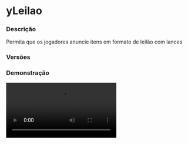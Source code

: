 # yLeilao
<secondary-label ref="management"/>

### Descrição
Permita que os jogadores anuncie itens em formato de leilão com lances

### Versões
<secondary-label ref="1.8"/>
<secondary-label ref="1.9"/>
<secondary-label ref="1.10"/>
<secondary-label ref="1.11"/>
<secondary-label ref="1.12"/>
<secondary-label ref="1.13"/>
<secondary-label ref="1.14"/>
<secondary-label ref="1.15"/>
<secondary-label ref="1.16"/>
<secondary-label ref="1.17"/>
<secondary-label ref="1.18"/>
<secondary-label ref="1.19"/>
<secondary-label ref="1.20"/>
<secondary-label ref="1.21"/>

### Demonstração
<video src="//www.youtube.com/watch?v=MD9POR-1iTc"/>


<chapter title="Comandos" id="commands" collapsible="true">
<code-block lang="plain text">/leilao&nbsp;- Abre o menu principal
/leilao setnpc&nbsp;- Setar o NPC
/leilao delnpc&nbsp;- Deletar o NPC
/leilao reload&nbsp;- Recarrega as configurações</code-block>
</chapter>

<chapter title="Permissões" id="permissions" collapsible="true">
<code-block lang="plain text">yleilao.use - Permissão para o /leilao
yleilao.announce - Permissão para enviar a mensagem de anúncio no chat ao leiloar
yleilao.auction_limit.[numero] - Permissão para ter um limite customizado de leilões simultâneos
yleilao.reload - Permissão para o /leilao reload</code-block>
</chapter>

## Configuração
<primary-label ref="config"/>
Confira os arquivos de configuração deste plugin e revise os detalhes para garantir uma implementação correta.

<chapter title="Arquivos de Configuração" collapsible="true">
<chapter title="Estrutura do diretório" collapsible="false">
<code-block lang="plain text" ignore-vars="true">
Estrutura do diretório:
└── yLeilao/
    ├── commands.yml
    ├── config.yml
    ├── data.yml
    ├── economies.yml
    ├── menus.yml
    └── messages.yml
</code-block>
</chapter>

<chapter title="commands.yml" collapsible="true">
<code-block lang="yaml" ignore-vars="true">
<![CDATA[
#     ___                                          _
#    / __\___  _ __ ___  _ __ ___   __ _ _ __   __| |___
#   / /  / _ \| '_ ` _ \| '_ ` _ \ / _` | '_ \ / _` / __|
#  / /__| (_) | | | | | | | | | | | (_| | | | | (_| \__ \
#  \____/\___/|_| |_| |_|_| |_| |_|\__,_|_| |_|\__,_|___/
#
# Lista de comandos do plugin.

# Utilize "comando|comando" para criar aliases.
# Por exemplo: "gm|gamemode"
# Você pode criar quantas aliases quiser.
commands:
  auction: 'auction|leilao'
]]>
</code-block>
</chapter>

<chapter title="config.yml" collapsible="true">
<code-block lang="yaml" ignore-vars="true">
<![CDATA[
#        _         _ _
#  _   _| |    ___(_) | __ _  ___
# | | | | |   / _ \ | |/ _` |/ _ \
# | |_| | |__|  __/ | | (_| | (_) |
#  \__, |_____\___|_|_|\__,_|\___/
#  |___/
#
# Modo de depuração para correção de problemas no plugin.
debug-mode: false

#      ___      _        _
#     /   \__ _| |_ __ _| |__   __ _ ___  ___
#    / /\ / _` | __/ _` | '_ \ / _` / __|/ _ \
#   / /_// (_| | || (_| | |_) | (_| \__ \  __/
#  /___,' \__,_|\__\__,_|_.__/ \__,_|___/\___|
#
# Configurações do banco de dados.

database:
  # Determina o tipo de banco de dados. Valores válidos: [SQLITE, MYSQL, HIKARI (recomendado)]
  storage-type: SQLITE

  # Dados para conexão ao banco de dados MYSQL.
  data:
    # Endereço de conexão do banco de dados. [EX: 127.0.0.1]
    host: localhost
    # Porta de conexão do banco de dados. [EX: 3306]
    port: 3306
    # Nome do banco de dados a ser conectado. [EX: minecraft]
    database: ''
    # Usuário de conexão. [EX: root]
    username: ''
    # Senha do usuário de conexão: [EX: 123]
    password: ''

# Delay para carregar os dados depois do login
# Necessário para usar em servidor de mina separado
# Recomendado: 20 ticks
login-delay: 20

# Ativar a troca do sistema de chat quando estiver no mohist
# compatível apenas com: UltimateChat, nChat e Legendchat
mohist-chat: false

# Sistemas gerais do plugin
general:
  # Tempo padrão para começar o leilão
  default-time: 1800
  # Quantia máxima de leilões simultâneos que o servidor pode ter
  # deixe 0 para ser infinito
  max-auctions: 10
  # Quantia máxima de leilões simultâneos que o jogador pode fazer
  # deixe 0 para ser infinito
  player-max-auctions: 1
  # Taxa que o leiloador irá pagar sobre o lance vencedor
  # em porcentagem
  auction-tax: 10.0
  # Tempo que irá acrescentar quando um lance maior que um já existente for computado
  # em segundos
  bid-sum-time: 30
  # Tempo mínimo para iniciar um leilão
  # em segundos
  min-time: 900
  # Tempo máximo para iniciar um leilão
  # em segundos
  max-time: 21600

# Sistema de blacklist
black-list:
  # Materiais que estarão na black-list
  materials: [ 'STONE', 'LOG:0' ]
  # NBTTags que estarão na black-list
  nbt-tags: []

# Sistema de whitelist
white-list:
  # Ativar a whitelist
  enabled: false
  # Materiais que estarão na white-list
  materials: [ 'LOG:1', 'TRIPWIRE_HOOK' ]

# Sistema de npc
npc:
  skin: 'Pitombaa'
  hologram:
    offset: 3.4
    hologram:
      - '&6&lLEILÃO'
      - '&7Faça o comércio rápido dos itens!'
      - '[item]EMERALD'
]]>
</code-block>
</chapter>

<chapter title="data.yml" collapsible="true">
<code-block lang="yaml" ignore-vars="true">
<![CDATA[
version: '1.0.0'
]]>
</code-block>
</chapter>

<chapter title="economies.yml" collapsible="true">
<code-block lang="yaml" ignore-vars="true">
<![CDATA[
#  _____                                  _
# | ____| ___  ___  _ __   ___  _ __ ___ (_) ___  ___
# |  _|  / __|/ _ \| '_ \ / _ \| '_ ` _ \| |/ _ \/ __|
# | |___| (__| (_) | | | | (_) | | | | | | |  __/\__ \
# |_____|\___|\___/|_| |_|\___/|_| |_| |_|_|\___||___/

# Providers disponíveis:
#
#   AtlasEconomiaSecundaria, AtlasMinas, AtlasMinasV2,
#   JH_Shop, LegendaryEconomy, NextCash, PlayerPoints,
#   StormEconomiaSecundaria, StormMinas, TGCash,
#   yAlmas, yPoints, yRankup,
#   Vault
#

# Economia padrão que irá vir na placa
# Deixe '' (vazio) para não usar
default: 'money'

economies:
  money:
    # Coloque o nome do plugin
    # Para money deixe Money
    provider: 'Money'
    # Formato inteiro
    display: 'Dinheiro'
    # Formato abreviado
    abbreviated: 'coins'
    # Permitir que comercializem na loja com o jogador offline
    allow-offline: true
    # Permissão para o usuário conseguir definir esta economia
    permission: 'yleilao.provider.money'
    # ‘Item’ que aparecerá no menu de seleção de economias
    item-settings:
      material: '209299a117bee88d3262f6ab98211fba344ecae39b47ec848129706dedc81e4f'
      name: '&aEconomia'
      lore:
        - ''
        - ' &7Tipo de economia: &fMoney&7.'
        - ''
        - '&aClique para alterar'
]]>
</code-block>
</chapter>

<chapter title="menus.yml" collapsible="true">
<code-block lang="yaml" ignore-vars="true">
<![CDATA[
#
#    /\/\   ___ _ __  _   _ ___
#   /    \ / _ \ '_ \| | | / __|
#  / /\/\ \  __/ | | | |_| \__ \
#  \/    \/\___|_| |_|\__,_|___/
#
# Sistema de menus.

# Ativar o sistema de atualizar o menu principal automaticamente enquanto estiver aberto
menu-updater: true
# Tempo para atualizar o menu automaticamente
# em ticks -> 20 ticks = 1s
menu-updater-time: 200

# Setas dos menus.
arrows:
  back:
    material: 'ARROW:0'
    name: '&cVoltar'
    lore: ['&7Clique para voltar ao menu anterior.']
  previous:
    material: 'ARROW:0'
    name: '&cAnterior'
    lore: ['&7Clique para ir à página anterior.']
  next:
    material: 'ARROW:0'
    name: '&aPróximo'
    lore: ['&7Clique para ir à próxima página.']

# Menu principal
main:
  name: '&8Leilão'
  size: 27
  items:
    center-slot: 10
    bids-slot: 12
    auctions-slot: 14
    courier-slot: 16
    center:
      material: 'GOLD_BLOCK'
      name: '&eCentral de leilões'
      lore:
        - '&7Aqui você pode encontrar os'
        - '&7itens que estão sendo leiloados'
        - '&7pelos jogadores do servidor.'
        - ''
        - '&7Caso você consiga ter maior'
        - '&7lance até o fim do leilão de um'
        - '&7item, ele será seu.'
        - ''
        - '&eClique para ver os leilões.'
    bids:
      material: 'GOLDEN_CARROT'
      name: '&eMeus lances'
      lore:
        - '&7Você possui &f{amount}'
        - '&7lance(s) no momento. :)'
        - ''
        - '&eClique para ver seus lances.'
    bids-none:
      material: 'GOLDEN_CARROT'
      name: '&eMeus lances'
      lore:
        - '&7Você não possui nenhum'
        - '&7lance no momento. :('
    auctions:
      material: 'GOLD_BARDING'
      name: '&eMeus leilões'
      lore:
        - '&7Anuncie seus itens na casa de'
        - '&7leilões para que outros jogadores'
        - '&7possam comprá-los.'
        - ''
        - '&eClique para leiloar.'
    courier:
      material: 'CHEST'
      name: '&eMeu correio'
      lore:
        - '&7Colete aqui suas compras, leilões'
        - '&7cancelados ou expirados e valores'
        - '&7de lances não efetivados.'
        - ''
        - '&eClique para acessar.'

# Menu de correio
courier:
  name: '&8Leilão'
  size: 54
  slots: [ 10, 11, 12, 13, 14, 15, 16, 19, 21, 22, 23, 24, 25, 28, 29, 31, 32, 33, 34 ]
  previous-slot: 18
  next-slot: 26
  back-slot: 47
  #
  empty-slot: 22
  currencies-slot: 49
  #
  items:
    empty:
      material: 'WEB'
      name: '&cVazio...'
      lore: [ '&7Você não tem nenhum lance ativo!' ]
    currencies-none:
      material: 'GOLD_INGOT'
      name: '&cValores'
      lore: [ '&7Você não tem nenhum valor para coletar!' ]
    currencies:
      material: 'GOLD_INGOT'
      name: '&eValores'
      lore:
        - '&r'
        - ' &eValores a receber:'
        - ' {format}'
        - ''
        - '&eClique para coletar os valores.'
  formats:
    currency: ' &7> &f{amount} {provider_abbreviated}'

# Menu de lances
bids:
  name: '&8Leilão'
  size: 54
  slots: [ 11, 12, 13, 14, 15, 16, 19, 21, 22, 23, 24, 25, 28, 29, 31, 32, 33, 34 ]
  previous-slot: 18
  next-slot: 26
  back-slot: 49
  #
  empty-slot: 22
  #
  items:
    empty:
      material: 'WEB'
      name: '&cVazio...'
      lore: [ '&7Você não tem nenhum lance ativo!' ]
  lore:
    - '&f'
    - ' &fLeiloador: &7{owner}'
    - ''
    - ' {format}'
    - ''
    - '&8> &fTermina em: &7{time}'
    - '&8> &fSeu lance: &6{amount} {provider_abbreviated}'
    - ''
    - '&eClique para aumentar o seu lance.'
  formats:
    bid: ' &7> {pos}º {player}: &f{amount} {provider_abbreviated}'
    none: ' &cNenhum lance até o momento'
    has: ' &eMaiores lances:<nl>{formats}'

# Menu de leilões
auctions:
  name: '&8Leilão'
  size: 54
  slots: [ 11, 12, 13, 14, 15, 16, 19, 21, 22, 23, 24, 25, 28, 29, 31, 32, 33, 34 ]
  previous-slot: 18
  next-slot: 26
  back-slot: 48
  #
  empty-slot: 22
  filter-slot: 50
  #
  items:
    empty:
      material: 'WEB'
      name: '&cVazio...'
      lore: [ '&7Não há nenhum leilão ocorrendo!' ]
    filter:
      material: HOPPER
      name: '&aFiltro'
  lore:
    - '&r'
    - ' &fLeiloador: &7{owner}'
    - ''
    - ' {format}'
    - ''
    - '&8> &fTermina em: &7{time}'
    - '&8> &fLance inicial: &6{amount} {provider_abbreviated}'
    - ''
    - '&eClique para dar um lance.'
  lore-has:
    - '&r'
    - ' &fLeiloador: &7{owner}'
    - ''
    - ' {format}'
    - ''
    - '&8> &fTermina em: &7{time}'
    - '&8> &fLance inicial: &6{amount} {provider_abbreviated}'
    - ''
    - '&eClique para aumentar seu lance.'
  formats:
    bid: ' &7> {pos}º {player}: &f{amount} {provider_abbreviated}'
    none: ' &cNenhum lance até o momento'
    has: ' &eMaiores lances:<nl>{formats}'
  filter:
    types:
      oldest: 'Menor tempo restante'
      newest: 'Maior tempo restante'
    format:
      seeing: ' &f• &a{name}'
      select: ' &f• &7{name}'

# Menu de lances
my-auctions:
  name: '&8Leilão'
  size: 36
  slots: [ 11, 12, 13, 14, 15 ]
  previous-slot: 9
  next-slot: 17
  back-slot: 27
  #
  empty-slot: 13
  create-slot: 31
  #
  items:
    empty:
      material: 'WEB'
      name: '&cVazio...'
      lore: [ '&7Você não tem nenhum leilão ativo!' ]
    create:
      material: '2ddcfe7d91cd80b364cc060160a0699386d096e0e5adf98e8e45e0a198631d8f'
      name: '&aIniciar um leilão'
      lore: [ '&7Faça um leilão do seu item para', '&7ver quem paga mais por ele.', '', '&aClique para iniciar.' ]
  lore:
    - '&f'
    - '{format}'
    - ''
    - '&8> &fTermina em: &7{time}'
    - '&8> &fLance inicial: &6{amount} {provider_abbreviated}'
    - ''
    - '&eClique para remover o leilão.'
  formats:
    bid: ' &7> {pos}º {player}: &f{amount} {provider_abbreviated}'
    none: ' &cNenhum lance até o momento'
    has: ' &eMaiores lances:<nl>{formats}'

# Menu de criação
create:
  name: '&8Leilão'
  size: 45
  back-slot: 0
  items:
    item-slot: 13
    confirm-slot: 28
    provider-slot: 30
    start-bid-slot: 32
    duration-slot: 34
    item:
      material: 'BARRIER'
      name: '&eClique em algum item do seu inventário'
      lore:
        - '&7Selecione algum item para leiloar.'
    confirm:
      material: 'STAINED_CLAY:5'
      name: '&aIniciar leilão'
      lore:
        - '&7Esse item será leiloado para'
        - '&7outros jogadores comprarem.'
        - ''
        - '&8> &fItem: &7{item}'
        - '&8> &fDuração: &6{time}'
        - '&8> &fLance inicial: &6{amount} {provider_abbreviated}'
        - ''
    confirm-cant:
      material: 'STAINED_CLAY:14'
      name: '&cIniciar leilão'
      lore:
        - '&7Selecione um item do seu inventário'
        - '&7para iniciar este leilão.'
    provider:
      material: '61a8e6d27b96c0aa4df5b8347260eb051c56944c97d837f22655d8ecbc449137'
      name: '&aMoeda do leilão'
      lore:
        - '&7Moeda que será utilizada no leilão'
        - '&7deste item.'
        - ''
        - '&7Atual: &fNenhuma'
        - ''
        - '&aClique para alterar a moeda'
    start-bid:
      material: 'GOLD_INGOT'
      name: '&6Lance inicial'
      lore:
        - '&7Defina o valor mínimo que um jogador'
        - '&7pode oferecer pelo seu item.'
        - ''
        - '&7Lance inicial: &f{amount} {provider_abbreviated}'
        - ''
        - '&eClique para modificar.'
    duration:
      material: 'WATCH'
      name: '&aDuração customizada'
      lore:
        - '&7Defina um tempo específico'
        - '&7para a duração do seu leilão.'
        - ''
        - '&fDuração: &6{time}'
        - ''
        - '&eClique para modificar.'

# Menu de seleção de economias
providers:
  name: '&8Selecionar economia'
  size: 27
  previous: 9
  next: 17
  back: 18
  slots: [ 11, 12, 13, 14, 15 ]

# Menu de seleção de duração
durations:
  name: '&8Selecionar duração'
  size: 36
  previous: 9
  next: 17
  back: 27
  slots: [ 11, 12, 13, 14, 15 ]
  items:
    select-slot: 31
    select:
      material: 'WATCH'
      name: '&aDuração customizada'
      lore:
        - '&7Defina um tempo específico'
        - '&7para a duração do seu leilão.'
        - ''
        - '&eClique para definir.'
    15min:
      material: 'PAPER'
      name: '&a15m'
      nbt-tag: [ 'yLeilao-Duration=>900' ]
    30min:
      material: 'PAPER'
      name: '&a30m'
      nbt-tag: [ 'yLeilao-Duration=>1800' ]
    1hour:
      material: 'PAPER'
      name: '&a1h'
      nbt-tag: [ 'yLeilao-Duration=>3600' ]
    2hour:
      material: 'PAPER'
      name: '&a2h'
      nbt-tag: [ 'yLeilao-Duration=>7200' ]
    3hour:
      material: 'PAPER'
      name: '&a3h'
      nbt-tag: [ 'yLeilao-Duration=>10800' ]
    4hour:
      material: 'PAPER'
      name: '&a4h'
      nbt-tag: [ 'yLeilao-Duration=>14400' ]
    5hour:
      material: 'PAPER'
      name: '&a5h'
      nbt-tag: [ 'yLeilao-Duration=>18000' ]
    6hour:
      material: 'PAPER'
      name: '&a6h'
      nbt-tag: [ 'yLeilao-Duration=>21600' ]
]]>
</code-block>
</chapter>

<chapter title="messages.yml" collapsible="true">
<code-block lang="yaml" ignore-vars="true">
<![CDATA[
#
#    /\/\   ___  ___ ___  __ _  __ _  ___  ___
#   /    \ / _ \/ __/ __|/ _` |/ _` |/ _ \/ __|
#  / /\/\ \  __/\__ \__ \ (_| | (_| |  __/\__ \
#  \/    \/\___||___/___/\__,_|\__, |\___||___/
#                              |___/
#
# Mensagens a serem enviadas pelo plugin.

chat:
  syntax: '&cUse: /{command} {syntax}'
  target: '&cJogador {player} não encontrado.'
  number: '&cO argumento não é um número.'
  permission: '&cVocê não tem permissão para fazer isto.'
  console: '&cApenas jogadores in-game podem realizar esta ação.'
  cancelled: '&cVocê cancelou a ação.'
  reload: '&aConfigurações recarregadas com sucesso.'
  help: |

    &a/leilao &8- &7Abre o menu principal.
    &a/leilao setnpc &8- &7Setar o NPC.
    &a/leilao delnpc &8- &7Deletar o NPC.

  yourself: '&cVocê não pode realizar esta ação à si mesmo.'
  provider-permission: '&cVocê não tem permissão para leiloar com esta economia.'
  start-bid: '&aLance inicial alterado para &f{amount}&a.'
  start-bid-digit: |

    &aDigite o preço mínimo que você quer leiloar o item.
    &7para cancelar digite &ncancelar&7.

  time-digit: |

    &aDigite o tempo que você deseja.
    &7para cancelar digite &ncancelar&7.

  bid-digit: |

    &aDigite o lance que você quer dar no item.
    &7para cancelar digite &ncancelar&7.

  bid-high: |

    &cOPS! Parece que alguém, deu um lance maior que o seu em um leilão que você estava participando, porém foi adicionado &f{time}&c no leilão para você tentar recuperar seu lugar.

  auction-cancelled: |

    &cOPS! Um leilão no qual você participava foi cancelado pelo leiloador, o seu lance foi devolvido.

  auction-winner: |

    &cOPS! Um leilão no qual você participava foi arrematado pelo jogador &f{player}&c.

  auction-win: |

    &aOPA! Um leilão no qual você participava foi arrematado.

  auction-new: |

    &6&l[Leilão]&e O jogador &f{player}&e adicionou um novo item no leilão.

  max-auctions: '&cA casa de leilões já está com seu limite máximo simultâneo ({max}).'
  player-max-auctions: '&cVocê já está com seu limite máximo simultâneo ({max}).'
  start-auction: '&aVocê iniciou um novo leilão.'
  cancel-auction: '&aVocê cancelou o leilão.'
  no-balance: '&cVocê não tem {amount} {provider_abbreviated} suficiente para isto. Disponível: {provider_balance}&c.'
  bid-minimum: '&cO seu lance deve ser no mínimo {amount} {provider_abbreviated}.'
  bid-updated: '&aO seu lance foi atualizado para {amount} {provider_abbreviated}.'
  bid-success: '&aO seu lance foi dado em {amount} {provider_abbreviated}.'
  inv-full: '&cO seu inventário está cheio.'
  courier-collected-item: '&aVocê coletou um item do seu correio do leilão.'
  courier-collected-currencies: '&aVocê coletou os valores a receber.'
  cant-auction: '&cEste item não pode ser leiloado.'
  currency-found: '&cConfigure a moeda do leilão.'
  time-found: '&cVocê precisa definir um tempo entre {min} e {max} para iniciar um leilão.'
  npc-set: '&aNPC setado com sucesso.'
  npc-deleted: '&aNPC removido com sucesso.'
  npc-not-set: '&cNPC não está definido.'
]]>
</code-block>
</chapter>

</chapter>


## Erros comuns
<primary-label ref="errors"/>

Antes de configurar o plugin, revise os pontos listados aqui para evitar problemas frequentes durante a configuração.

<seealso style="cards">
    <category ref="wrs">
        <a href="yplugins.md"></a>        <a href="https://ystoreplugins.com.br/plugins/detalhes/144-yLeilao">Site do plugin yLeilao</a>
    </category>
</seealso>